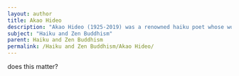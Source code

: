 ```yaml
---
layout: author
title: Akao Hideo
description: "Akao Hideo (1925-2019) was a renowned haiku poet whose work captures the essence of Zen and nature, infusing his verses with meditative-like observations of the world."
subject: "Haiku and Zen Buddhism"
parent: Haiku and Zen Buddhism
permalink: /Haiku and Zen Buddhism/Akao Hideo/
---
```


does this matter?
